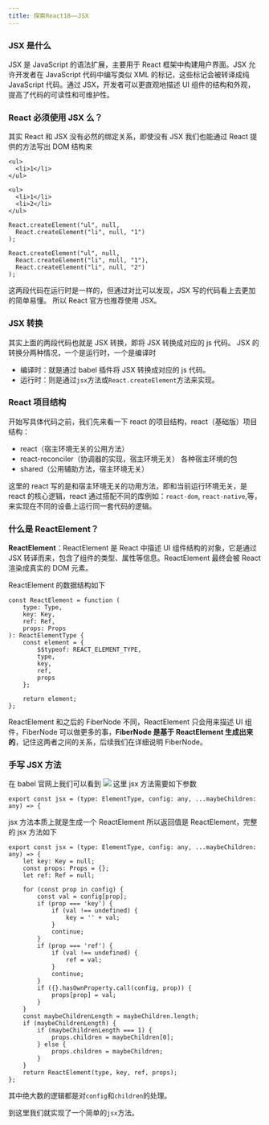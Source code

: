 ```yaml
---
title: 探索React18——JSX
---
```


### JSX 是什么

JSX 是 JavaScript 的语法扩展，主要用于 React 框架中构建用户界面。JSX 允许开发者在 JavaScript 代码中编写类似 XML 的标记，这些标记会被转译成纯 JavaScript 代码。通过 JSX，开发者可以更直观地描述 UI 组件的结构和外观，提高了代码的可读性和可维护性。

### React 必须使用 JSX 么？

其实 React 和 JSX 没有必然的绑定关系，即使没有 JSX 我们也能通过 React 提供的方法写出 DOM 结构来

```
<ul>
  <li>1</li>
</ul>

<ul>
  <li>1</li>
  <li>2</li>
</ul>
```

```
React.createElement("ul", null,
  React.createElement("li", null, "1")
);

React.createElement("ul", null,
  React.createElement("li", null, "1"),
  React.createElement("li", null, "2")
);
```

这两段代码在运行时是一样的，但通过对比可以发现，JSX 写的代码看上去更加的简单易懂。
所以 React 官方也推荐使用 JSX。

### JSX 转换

其实上面的两段代码也就是 JSX 转换，即将 JSX 转换成对应的 js 代码。
JSX 的转换分两种情况，一个是运行时，一个是编译时

- 编译时：就是通过 babel 插件将 JSX 转换成对应的 js 代码。
- 运行时：则是通过`jsx`方法或`React.createElement`方法来实现。

### React 项目结构

开始写具体代码之前，我们先来看一下 react 的项目结构，react（基础版）项目结构：

- react（宿主环境无关的公用方法）
- react-reconciler（协调器的实现，宿主环境无关）
  各种宿主环境的包
- shared（公用辅助方法，宿主环境无关）

这里的 react 写的是和宿主环境无关的功用方法，即和当前运行环境无关，是 react 的核心逻辑，react 通过搭配不同的库例如：`react-dom`, `react-native`,等，来实现在不同的设备上运行同一套代码的逻辑。

### 什么是 ReactElement？

**ReactElement**：ReactElement 是 React 中描述 UI 组件结构的对象，它是通过 JSX 转译而来，包含了组件的类型、属性等信息。ReactElement 最终会被 React 渲染成真实的 DOM 元素。

ReactElement 的数据结构如下

```// ReactElement
const ReactElement = function (
	type: Type,
	key: Key,
	ref: Ref,
	props: Props
): ReactElementType {
	const element = {
		$$typeof: REACT_ELEMENT_TYPE,
		type,
		key,
		ref,
		props
	};

	return element;
};
```

ReactElement 和之后的 FiberNode 不同，ReactElement 只会用来描述 UI 组件，FiberNode 可以做更多的事，**FiberNode 是基于 ReactElement 生成出来的**，记住这两者之间的关系，后续我们在详细说明 FiberNode。

### 手写 JSX 方法

在 babel 官网上我们可以看到
![](https://files.mdnice.com/user/58172/4473396c-170c-4e2c-881b-18074cf47f1e.png)
这里 jsx 方法需要如下参数

```
export const jsx = (type: ElementType, config: any, ...maybeChildren: any) => {
```

jsx 方法本质上就是生成一个 ReactElement
所以返回值是 ReactElement，完整的 jsx 方法如下

```
export const jsx = (type: ElementType, config: any, ...maybeChildren: any) => {
	let key: Key = null;
	const props: Props = {};
	let ref: Ref = null;

	for (const prop in config) {
		const val = config[prop];
		if (prop === 'key') {
			if (val !== undefined) {
				key = '' + val;
			}
			continue;
		}
		if (prop === 'ref') {
			if (val !== undefined) {
				ref = val;
			}
			continue;
		}
		if ({}.hasOwnProperty.call(config, prop)) {
			props[prop] = val;
		}
	}
	const maybeChildrenLength = maybeChildren.length;
	if (maybeChildrenLength) {
		if (maybeChildrenLength === 1) {
			props.children = maybeChildren[0];
		} else {
			props.children = maybeChildren;
		}
	}
	return ReactElement(type, key, ref, props);
};
```

其中绝大数的逻辑都是对`config`和`children`的处理。

到这里我们就实现了一个简单的`jsx`方法。
